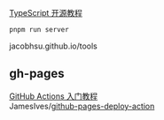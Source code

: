 [TypeScript 开源教程](https://wangdoc.com/typescript/)

`pnpm run server`

jacobhsu.github.io/tools

## gh-pages

[GitHub Actions 入门教程](https://www.ruanyifeng.com/blog/2019/09/getting-started-with-github-actions.html)  
JamesIves/[github-pages-deploy-action](https://github.com/JamesIves/github-pages-deploy-action)